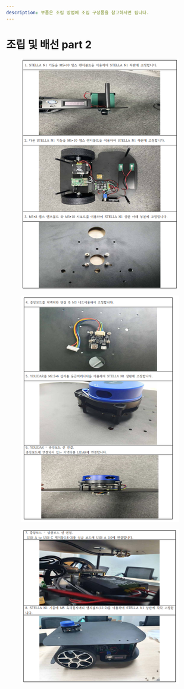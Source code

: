 ```yaml
---
description: 부품은 조립 방법에 조립 구성품을 참고하시면 됩니다.
---
```


# 조립 및 배선 part 2

<figure><img src="../.gitbook/assets/image (1).png" alt=""><figcaption></figcaption></figure>

<figure><img src="../.gitbook/assets/image (3).png" alt=""><figcaption></figcaption></figure>

<figure><img src="../.gitbook/assets/image (5).png" alt=""><figcaption></figcaption></figure>
